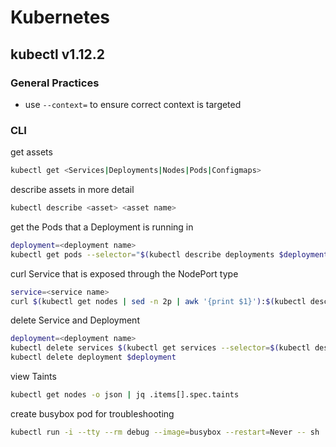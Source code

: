 # Kubernetes
## kubectl v1.12.2
### General Practices 
* use `--context=` to ensure correct context is targeted
### CLI
get assets<br/>
```bash
kubectl get <Services|Deployments|Nodes|Pods|Configmaps>
```
describe assets in more detail<br/>
```bash
kubectl describe <asset> <asset name>
```
get the Pods that a Deployment is running in<br/>
```bash
deployment=<deployment name>
kubectl get pods --selector="$(kubectl describe deployments $deployment | grep Selector | awk '{print $2}')" --output=wide
```
curl Service that is exposed through the NodePort type<br/>
```bash
service=<service name>
curl $(kubectl get nodes | sed -n 2p | awk '{print $1}'):$(kubectl describe service $service | grep NodePort: | awk '{print $3}' | sed 's/\/.*//')
```
delete Service and Deployment<br/>
```bash
deployment=<deployment name>
kubectl delete services $(kubectl get services --selector=$(kubectl describe deployments $deployment | grep Selector | awk '{print $2}') | sed -n 2p | awk '{print $1}') 
kubectl delete deployment $deployment
```
view Taints<br/>
```bash
kubectl get nodes -o json | jq .items[].spec.taints
```
create busybox pod for troubleshooting<br/>
```bash
kubectl run -i --tty --rm debug --image=busybox --restart=Never -- sh
```
